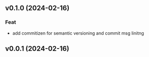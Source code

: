 ## v0.1.0 (2024-02-16)

### Feat

- add commitizen for semantic versioning and commit msg linitng

## v0.0.1 (2024-02-16)
